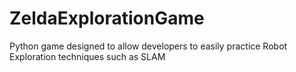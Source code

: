 # ZeldaExplorationGame
Python game designed to allow developers to easily practice Robot Exploration techniques such as SLAM
